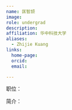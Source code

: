 ```yaml
---
name: 匡智颉
image: 
role: undergrad
description: 
affiliation: 华中科技大学
aliases:
  - Zhijie Kuang
links:
  home-page: 
  orcid: 
  email: 

---
```


职位：

简介：
